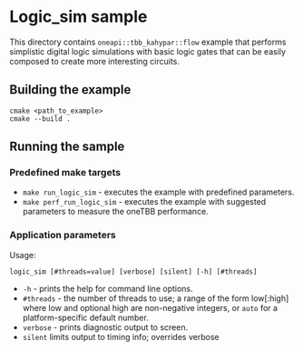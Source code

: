 # Logic_sim sample
This directory contains  `oneapi::tbb_kahypar::flow` example that performs simplistic digital logic simulations with basic logic gates that can be easily composed to create more interesting circuits.

## Building the example
```
cmake <path_to_example>
cmake --build .
```

## Running the sample
### Predefined make targets
* `make run_logic_sim` - executes the example with predefined parameters.
* `make perf_run_logic_sim` - executes the example with suggested parameters to measure the oneTBB performance.

### Application parameters
Usage:
```
logic_sim [#threads=value] [verbose] [silent] [-h] [#threads]
```
* `-h` - prints the help for command line options.
* `#threads` - the number of threads to use; a range of the form low[:high] where low and optional high are non-negative integers, or `auto` for a platform-specific default number.
* `verbose` - prints diagnostic output to screen.
* `silent` limits output to timing info; overrides verbose
